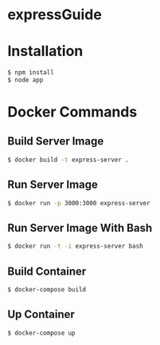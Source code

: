 # expressGuide

# Installation

```sh
$ npm install
$ node app
```

# Docker Commands

## Build Server Image
```sh
$ docker build -t express-server .
```

## Run Server Image
```sh
$ docker run -p 3000:3000 express-server
```

## Run Server Image With Bash
```sh
$ docker run -t -i express-server bash
```

## Build Container
```sh
$ docker-compose build
```

## Up Container
```sh
$ docker-compose up 
```